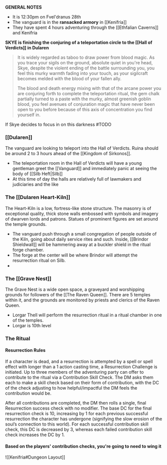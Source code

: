 **GENERAL NOTES**
- It is 12:30pm on Fvel'dranus 28th
- The vanguard is in the **ransacked armory** in [[Kenifria]]
- They have spent 4 hours adventuring through the [[Ethfalian Caverns]] and Kenifria

**SKYE is finishing the conjuring of a teleportation circle to the [[Hall of Verdicts]] in Dularen**

> It is widely regarded as taboo to draw power from blood magic. As you trace your sigils on the ground, absolute quiet in you're head, Skye, despite the violent ending of the battle surrounding you, you feel this murky warmth fading into your touch, as your sigilcraft becomes melded with the blood of your fallen ally.
> 
> The blood and death energy mixing with that of the arcane power you are conjuring forth to complete the teleportation ritual, the gem chalk partially turned to a paste with the murky, almost greenish goblin blood, you feel avenues of conjuration magic that have never been open to you before because of this axis of concentration you find yourself in.

If Skye decides to focus in on this darkness #TODO 

### [[Dularen]]
The vanguard are looking to teleport into the Hall of Verdicts. Ruina should be around 2 to 3 hours ahead of the [[Kingdom of Sirkonos]]. 

- The teleportation room in the Hall of Verdicts will have a young gentleman greet the [[Vanguard]] and immediately panic at seeing the body of [[Silb Heft|Silb]]
- At this time of day the halls are relatively full of lawmakers and judiciaries and the like

### The [[Dularen Heart-Kiln]]
The Heart-Kiln is a low, fortress-like stone structure. The masonry is of exceptional quality, thick stone walls embossed with symbols and imagery of dwarven lords and patrons. Statues of prominent figures are set around the temple grounds. 

- The vanguard push through a small congregation of people outside of the Kiln, going about daily service rites and such. Inside, [[Brindor Shieldwall]] will be hammering away at a buckler shield in the ritual forge chamber.
- The forge at the center will be where Brindor will attempt the resurrection ritual on Silb.
- 
### The [[Grave Nest]]
The Grave Nest is a wide open space, a graveyard and worshipping grounds for followers of the [[The Raven Queen]]. There are 5 temples within it, and the grounds are monitored by priests and clerics of the Raven Queen.

- Lorgar Thell will perform the resurrection ritual in a ritual chamber in one of the temples.
- Lorgar is 10th level

### The Ritual
#### Resurrection Rules
If a character is dead, and a resurrection is attempted by a spell or spell effect with longer than a 1 action casting time, a Resurrection Challenge is initiated. Up to three members of the adventuring party can offer to contribute to the ritual via a Contribution Skill Check. The DM asks them each to make a skill check based on their form of contribution, with the DC of the check adjusting to how helpful/impactful the DM feels the contribution would be.

After all contributions are completed, the DM then rolls a single, final Resurrection success check with no modifier. The base DC for the final resurrection check is 10, increasing by 1 for each previous successful resurrection the character has undergone (signifying the slow erosion of the soul’s connection to this world). For each successful contribution skill check, this DC is decreased by 3, whereas each failed contribution skill check increases the DC by 1.
#### Based on the players' contribution checks, you're going to need to wing it
> 

![[Kenifria#Dungeon Layout]]
